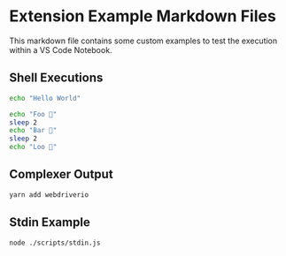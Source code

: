 # Extension Example Markdown Files

This markdown file contains some custom examples to test the execution within a VS Code Notebook.

## Shell Executions

```sh
echo "Hello World"
```

```sh
echo "Foo 👀"
sleep 2
echo "Bar 🕺"
sleep 2
echo "Loo 🚀"
```

## Complexer Output

```sh
yarn add webdriverio
```

## Stdin Example

```
node ./scripts/stdin.js
```
